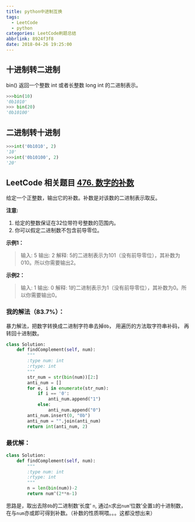 ```yaml
---
title: python中进制互换
tags:
  - LeetCode
  - python
categories: LeetCode刷题总结
abbrlink: 8924f3f8
date: 2018-04-26 19:25:00
---
```


## 十进制转二进制

bin() 返回一个整数 int 或者长整数 long int 的二进制表示。

```python
>>>bin(10)
'0b1010'
>>> bin(20)
'0b10100'
```

## 二进制转十进制

```python
>>>int('0b1010', 2)
'10'
>>>int('0b10100', 2)
'20'
```

## LeetCode 相关题目 [476. 数字的补数](https://leetcode-cn.com/problems/number-complement/description/)
<!-- more -->

给定一个正整数，输出它的补数。补数是对该数的二进制表示取反。

**注意:**

1. 给定的整数保证在32位带符号整数的范围内。
2. 你可以假定二进制数不包含前导零位。

**示例1：**
> 输入: 5
> 输出: 2
> 解释: 5的二进制表示为101（没有前导零位），其补数为010。所以你需要输出2。

**示例2：**
> 输入: 1
> 输出: 0
> 解释: 1的二进制表示为1（没有前导零位），其补数为0。所以你需要输出0。

### 我的解法（83.7%）：

暴力解法，把数字转换成二进制字符串去掉`0b`， 用遍历的方法取字符串补码， 再转回十进制数。

```python
class Solution:
    def findComplement(self, num):
        """
        :type num: int
        :rtype: int
        """
        str_num = str(bin(num))[2:]
        anti_num = []
        for e, i in enumerate(str_num):
            if i == '0':
                anti_num.append("1")
            else:
                anti_num.append("0")
        anti_num.insert(0, "0b")
        anti_num = "".join(anti_num)
        return int(anti_num, 2)       
```

### 最优解：

```python
class Solution:
    def findComplement(self, num): 
        """
        :type num: int
        :rtype: int
        """
        n = len(bin(num))-2
        return num^(2**n-1)
```

思路是，取出去除`0b`的二进制数‘长度’ `n`, 通过`n`求出`num`‘位数’全置`1`的十进制数， 在与`num`亦或即可得到补数。（补数的性质啊喂。。。这都没想出来）